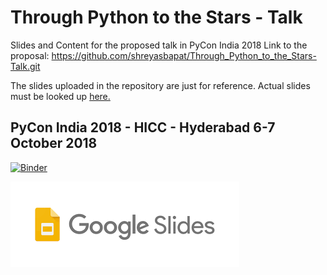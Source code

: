 # Through Python to the Stars - Talk 
Slides and Content for the proposed talk in PyCon India 2018
Link to the proposal: https://github.com/shreyasbapat/Through_Python_to_the_Stars-Talk.git

The slides uploaded in the repository are just for reference. Actual slides must be looked up [here.](https://docs.google.com/presentation/d/1QhGIjuH9NeVeCfxgdPtqRIxoBDBqleSLuAaqTi3mcfM/edit?usp=sharing)


## PyCon India 2018 - HICC - Hyderabad 6-7 October 2018

[![Binder](https://mybinder.org/badge.svg)](https://mybinder.org/v2/gh/Juanlu001/icrat-talk/master?filepath=Talk.ipynb)

[![Google Slides](download.png)](https://docs.google.com/presentation/d/1QhGIjuH9NeVeCfxgdPtqRIxoBDBqleSLuAaqTi3mcfM/edit?usp=sharing)
